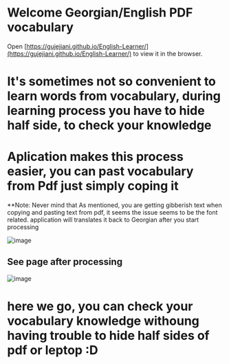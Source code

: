 # Welcome Georgian/English PDF vocabulary


Open [https://gujejiani.github.io/English-Learner/](https://gujejiani.github.io/English-Learner/) to view it in the browser.

# It's sometimes not so convenient to learn words from vocabulary, during learning process you have to hide half side, to check your knowledge 

# Aplication  makes this process easier, you can past vocabulary from Pdf just simply coping it


**Note: Never mind that As mentioned, you are getting gibberish text when copying and pasting text from pdf, it seems the issue seems to be the font related. application will translates it back  to  Georgian after you start processing

 ![image](https://user-images.githubusercontent.com/67228459/152652150-3411e68a-2a62-4f91-aa81-f600b4b05cd8.png)




## See page after processing 

![image](https://user-images.githubusercontent.com/67228459/152652257-054fd0ff-1772-4526-b9b6-6a027ffd54b7.png)



# here we go, you can check your vocabulary knowledge withoung having trouble to hide half sides of pdf or leptop :D 



